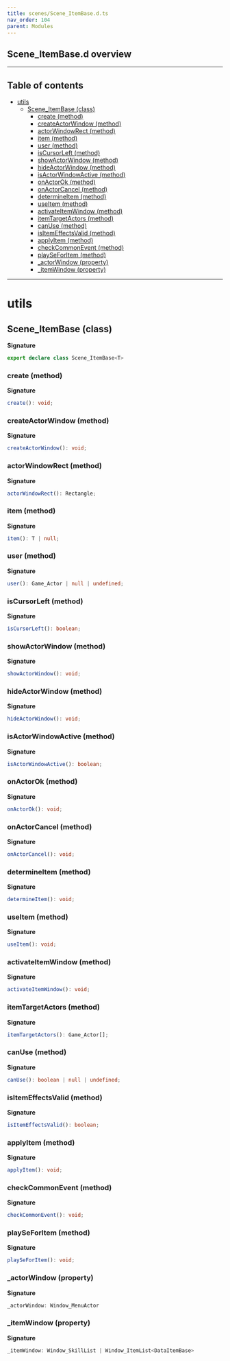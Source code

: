 ```yaml
---
title: scenes/Scene_ItemBase.d.ts
nav_order: 104
parent: Modules
---
```


## Scene_ItemBase.d overview

---

<h2 class="text-delta">Table of contents</h2>

- [utils](#utils)
  - [Scene_ItemBase (class)](#scene_itembase-class)
    - [create (method)](#create-method)
    - [createActorWindow (method)](#createactorwindow-method)
    - [actorWindowRect (method)](#actorwindowrect-method)
    - [item (method)](#item-method)
    - [user (method)](#user-method)
    - [isCursorLeft (method)](#iscursorleft-method)
    - [showActorWindow (method)](#showactorwindow-method)
    - [hideActorWindow (method)](#hideactorwindow-method)
    - [isActorWindowActive (method)](#isactorwindowactive-method)
    - [onActorOk (method)](#onactorok-method)
    - [onActorCancel (method)](#onactorcancel-method)
    - [determineItem (method)](#determineitem-method)
    - [useItem (method)](#useitem-method)
    - [activateItemWindow (method)](#activateitemwindow-method)
    - [itemTargetActors (method)](#itemtargetactors-method)
    - [canUse (method)](#canuse-method)
    - [isItemEffectsValid (method)](#isitemeffectsvalid-method)
    - [applyItem (method)](#applyitem-method)
    - [checkCommonEvent (method)](#checkcommonevent-method)
    - [playSeForItem (method)](#playseforitem-method)
    - [\_actorWindow (property)](#_actorwindow-property)
    - [\_itemWindow (property)](#_itemwindow-property)

---

# utils

## Scene_ItemBase (class)

**Signature**

```ts
export declare class Scene_ItemBase<T>
```

### create (method)

**Signature**

```ts
create(): void;
```

### createActorWindow (method)

**Signature**

```ts
createActorWindow(): void;
```

### actorWindowRect (method)

**Signature**

```ts
actorWindowRect(): Rectangle;
```

### item (method)

**Signature**

```ts
item(): T | null;
```

### user (method)

**Signature**

```ts
user(): Game_Actor | null | undefined;
```

### isCursorLeft (method)

**Signature**

```ts
isCursorLeft(): boolean;
```

### showActorWindow (method)

**Signature**

```ts
showActorWindow(): void;
```

### hideActorWindow (method)

**Signature**

```ts
hideActorWindow(): void;
```

### isActorWindowActive (method)

**Signature**

```ts
isActorWindowActive(): boolean;
```

### onActorOk (method)

**Signature**

```ts
onActorOk(): void;
```

### onActorCancel (method)

**Signature**

```ts
onActorCancel(): void;
```

### determineItem (method)

**Signature**

```ts
determineItem(): void;
```

### useItem (method)

**Signature**

```ts
useItem(): void;
```

### activateItemWindow (method)

**Signature**

```ts
activateItemWindow(): void;
```

### itemTargetActors (method)

**Signature**

```ts
itemTargetActors(): Game_Actor[];
```

### canUse (method)

**Signature**

```ts
canUse(): boolean | null | undefined;
```

### isItemEffectsValid (method)

**Signature**

```ts
isItemEffectsValid(): boolean;
```

### applyItem (method)

**Signature**

```ts
applyItem(): void;
```

### checkCommonEvent (method)

**Signature**

```ts
checkCommonEvent(): void;
```

### playSeForItem (method)

**Signature**

```ts
playSeForItem(): void;
```

### \_actorWindow (property)

**Signature**

```ts
_actorWindow: Window_MenuActor
```

### \_itemWindow (property)

**Signature**

```ts
_itemWindow: Window_SkillList | Window_ItemList<DataItemBase>
```
